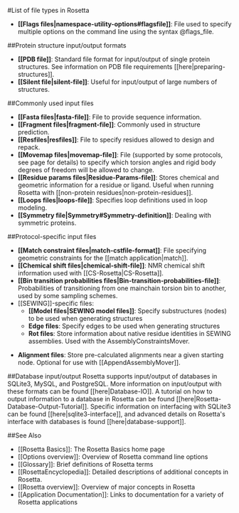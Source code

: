 #List of file types in Rosetta

* **[[Flags files|namespace-utility-options#flagsfile]]**: File used to specify multiple options on the command line using the syntax @flags_file.

##Protein structure input/output formats
* **[[PDB file]]**: Standard file format for input/output of single protein structures. See information on PDB file requirements [[here|preparing-structures]].
* **[[Silent file|silent-file]]**: Useful for input/output of large numbers of structures.

##Commonly used input files
* **[[Fasta files|fasta-file]]**: File to provide sequence information.
* **[[Fragment files|fragment-file]]**: Commonly used in structure prediction.
* **[[Resfiles|resfiles]]**: File to specify residues allowed to design and repack.
* **[[Movemap files|movemap-file]]**: File (supported by some protocols, see page for details) to specify which torsion angles and rigid body degrees of freedom will be allowed to change.
* **[[Residue params files|Residue-Params-file]]**: Stores chemical and geometric information for a residue or ligand. Useful when running Rosetta with [[non-protein residues|non-protein-residues]].
* **[[Loops files|loops-file]]**: Specifies loop definitions used in loop modeling.
* **[[Symmetry file|Symmetry#Symmetry-definition]]**: Dealing with symmetric proteins.

##Protocol-specific input files
* **[[Match constraint files|match-cstfile-format]]**: File specifying geometric constraints for the [[match application|match]].
* **[[Chemical shift files|chemical-shift-file]]**: NMR chemical shift information used with [[CS-Rosetta|CS-Rosetta]].
* **[[Bin transition probabilities files|Bin-transition-probabilities-file]]**: Probabilities of transitioning from one mainchain torsion bin to another, used by some sampling schemes.
* [[SEWING]]-specific files:
  * **[[Model files|SEWING model files]]**: Specify substructures (nodes) to be used when generating structures
  * **Edge files**: Specify edges to be used when generating structures
  * **Rot files**: Store information about native residue identities in SEWING assemblies. Used with the AssemblyConstraintsMover.
<!--- BEGIN_INTERNAL -->
  * **Alignment files**: Store pre-calculated alignments near a given starting node. Optional for use with [[AppendAssemblyMover]]. 
<!--- END_INTERNAL -->


##Database input/output
Rosetta supports input/output of databases in SQLite3, MySQL, and PostgreSQL. 
More information on input/output with these formats can be found [[here|Database-IO]]. 
A tutorial on how to output information to a database in Rosetta can be found [[here|Rosetta-Database-Output-Tutorial]].
Specific information on interfacing with SQLite3 can be found [[here|sqlite3-interface]], and advanced details on Rosetta's interface with databases is found [[here|database-support]]. 

##See Also

* [[Rosetta Basics]]: The Rosetta Basics home page
* [[Options overview]]: Overview of Rosetta command line options
* [[Glossary]]: Brief definitions of Rosetta terms
* [[RosettaEncyclopedia]]: Detailed descriptions of additional concepts in Rosetta.
* [[Rosetta overview]]: Overview of major concepts in Rosetta
* [[Application Documentation]]: Links to documentation for a variety of Rosetta applications